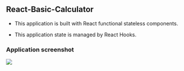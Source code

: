 ## React-Basic-Calculator

- This application is built with React functional stateless components.

- This application state is managed by React Hooks.

### Application screenshot

<img src="images/react_calculator.png" >
